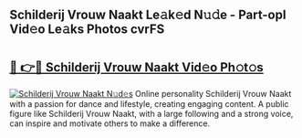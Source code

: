## Schilderij Vrouw Naakt Le𝚊k𝚎d N𝚞𝚍e - Part-opI Vid𝚎o Le𝚊ks Photos cvrFS

# <h2><a href="http://fb20ow.evod.top/?m=Schilderij+Vrouw+Naakt">🔗 👉🔴 Schilderij Vrouw Naakt Vid𝚎o Ph𝚘t𝚘s</a></h2>

[![Schilderij Vrouw Naakt N𝚞d𝚎s](https://i.imgur.com/8V9OHl7.gif)](http://fb20ow.evod.top/?m=Schilderij+Vrouw+Naakt)
Online personality Schilderij Vrouw Naakt with a passion for dance and lifestyle, creating engaging content. A public figure like Schilderij Vrouw Naakt, with a large following and a strong voice, can inspire and motivate others to make a difference. 
